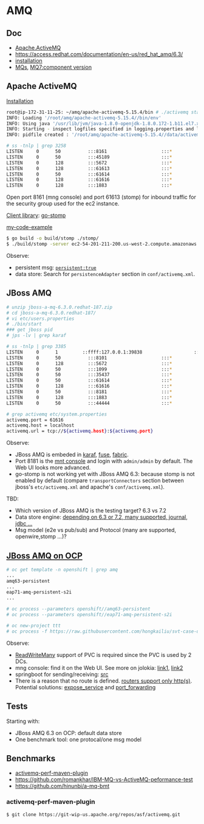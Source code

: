 # AMQ

## Doc

* [Apache.ActiveMQ](http://activemq.apache.org/)
* https://access.redhat.com/documentation/en-us/red_hat_amq/6.3/
* [installation](https://access.redhat.com/documentation/en-us/red_hat_jboss_a-mq/6.3/html/installation_guide/installingzip)
* [MQs](https://blog.akquinet.de/2017/02/22/activemq-confusion-and-what-comes-with-your-jboss-eap-wildfly/), [MQ7:component version](https://access.redhat.com/articles/3188232)

## Apache ActiveMQ

[Installation](http://activemq.apache.org/getting-started.html)

```sh
root@ip-172-31-11-25: ~/amq/apache-activemq-5.15.4/bin # ./activemq start
INFO: Loading '/root/amq/apache-activemq-5.15.4//bin/env'
INFO: Using java '/usr/lib/jvm/java-1.8.0-openjdk-1.8.0.172-1.b11.el7.x86_64/bin/java'
INFO: Starting - inspect logfiles specified in logging.properties and log4j.properties to get details
INFO: pidfile created : '/root/amq/apache-activemq-5.15.4//data/activemq.pid' (pid '3258')

# ss -tnlp | grep 3258
LISTEN     0      50          :::8161                    :::*                   users:(("java",pid=3258,fd=142))
LISTEN     0      50          :::45189                   :::*                   users:(("java",pid=3258,fd=13))
LISTEN     0      128         :::5672                    :::*                   users:(("java",pid=3258,fd=130))
LISTEN     0      128         :::61613                   :::*                   users:(("java",pid=3258,fd=131))
LISTEN     0      50          :::61614                   :::*                   users:(("java",pid=3258,fd=133))
LISTEN     0      128         :::61616                   :::*                   users:(("java",pid=3258,fd=129))
LISTEN     0      128         :::1883                    :::*                   users:(("java",pid=3258,fd=132))

```

Open port 8161 (mng console) and port 61613 (stomp) for inbound traffic for the security group used for the ec2 instance.

[Client library](http://activemq.apache.org/cross-language-clients.html): [go-stomp](https://github.com/go-stomp/stomp)

[my-code-example](https://github.com/hongkailiu/test-go/blob/master/stomp/main.go)

```sh
$ go build -o build/stomp ./stomp/
$ ./build/stomp -server ec2-54-201-211-200.us-west-2.compute.amazonaws.com:61613
```

Observe:

* persistent msg: [`persistent:true`](https://activemq.apache.org/stomp.html)
* data store: Search for `persistenceAdapter` section in `conf/activemq.xml`.

## JBoss AMQ

```sh
# unzip jboss-a-mq-6.3.0.redhat-187.zip 
# cd jboss-a-mq-6.3.0.redhat-187/
# vi etc/users.properties 
# ./bin/start
### get jboss pid
# jps -lv | grep karaf

# ss -tnlp | grep 3385
LISTEN     0      1         ::ffff:127.0.0.1:39838                   :::*                   users:(("java",pid=3385,fd=233))
LISTEN     0      50          :::8101                    :::*                   users:(("java",pid=3385,fd=253))
LISTEN     0      128         :::5672                    :::*                   users:(("java",pid=3385,fd=311))
LISTEN     0      50          :::1099                    :::*                   users:(("java",pid=3385,fd=244))
LISTEN     0      50          :::35437                   :::*                   users:(("java",pid=3385,fd=26))
LISTEN     0      50          :::61614                   :::*                   users:(("java",pid=3385,fd=315))
LISTEN     0      128         :::61616                   :::*                   users:(("java",pid=3385,fd=309))
LISTEN     0      50          :::8181                    :::*                   users:(("java",pid=3385,fd=254))
LISTEN     0      128         :::1883                    :::*                   users:(("java",pid=3385,fd=314))
LISTEN     0      50          :::44444                   :::*                   users:(("java",pid=3385,fd=245))

# grep activemq etc/system.properties 
activemq.port = 61616
activemq.host = localhost
activemq.url = tcp://${activemq.host}:${activemq.port}

```

Observe:

* JBoss AMQ is embeded in [karaf](https://karaf.apache.org/), [fuse](https://www.redhat.com/en/technologies/jboss-middleware/fuse), [fabric](https://access.redhat.com/documentation/en-us/red_hat_jboss_a-mq/6.3/html/fabric_guide/).
* Port 8181 is the [mnt console](https://access.redhat.com/documentation/en-us/red_hat_jboss_a-mq/6.3/html/management_console_user_guide/fmcug_introduction_accessing) and login with `admin/admin` by default. The Web UI looks more advanced.
* go-stomp is not working yet with JBoss AMQ 6.3: because stomp is not enabled by default (compare `transportConnectors` section between jboss's `etc/activemq.xml` and apache's `conf/activemq.xml`).

TBD:

* Which version of JBoss AMQ is the testing target? 6.3 vs 7.2
* Data store engine: [depending on 6.3 or 7.2, many supported, journal, jdbc ...](https://access.redhat.com/documentation/en-us/red_hat_amq/7.2/html/migrating_to_red_hat_amq_7/message_persistence)
* Msg model (e2e vs pub/sub) and Protocol (many are supported, openwire,stomp ...)?

## [JBoss AMQ on OCP](https://access.redhat.com/documentation/en-us/red_hat_jboss_a-mq/6.3/html/red_hat_jboss_a-mq_for_openshift/)

```sh
# oc get template -n openshift | grep amq
...
amq63-persistent
...
eap71-amq-persistent-s2i
...

# oc process --parameters openshift//amq63-persistent
# oc process --parameters openshift//eap71-amq-persistent-s2i
```

```sh
# oc new-project ttt
# oc process -f https://raw.githubusercontent.com/hongkailiu/svt-case-doc/master/files/amq63-persistent-ttt.yaml -p MQ_PROTOCOL=openwire,amqp,stomp,mqtt -p VOLUME_CAPACITY=10Gi -p MQ_USERNAME=redhat -p MQ_PASSWORD=redhat -p AMQ_QUEUE_MEMORY_LIMIT=1mb -p STORAGE_CLASS_NAME=glusterfs-storage | oc create -f -

```

Observe:

* [ReadWriteMany](https://github.com/hongkailiu/svt-case-doc/blob/master/files/amq63-persistent-ttt.yaml#L268) support of PVC is required since the PVC is used by 2 DCs.
* mng console: find it on the Web UI. See more on jolokia: [link1](https://developers.redhat.com/blog/2017/08/16/troubleshooting-java-applications-on-openshift/),
[link2](https://developers.redhat.com/blog/2016/03/30/jolokia-jvm-monitoring-in-openshift/)
* springboot for sending/receiving: [src](https://github.com/hongkailiu/test-springboot/tree/messaging-jms)
* There is a reason that no route is defined. [routers support only http(s)](https://github.com/openshift/origin/issues/3415). Potential solutions: [expose_service](https://docs.openshift.com/container-platform/3.9/dev_guide/expose_service/index.html) and [port_forwarding](https://docs.openshift.com/container-platform/3.9/dev_guide/port_forwarding.html)

## Tests

Starting with:

* JBoss AMQ 6.3 on OCP: default data store
* One benchmark tool: one protocal/one msg model

## Benchmarks

* [activemq-perf-maven-plugin](http://activemq.apache.org/performance.html)
* https://github.com/romankhar/IBM-MQ-vs-ActiveMQ-peformance-test
* https://github.com/hinunbi/a-mq-bmt

### activemq-perf-maven-plugin

```sh
$ git clone https://git-wip-us.apache.org/repos/asf/activemq.git
```
